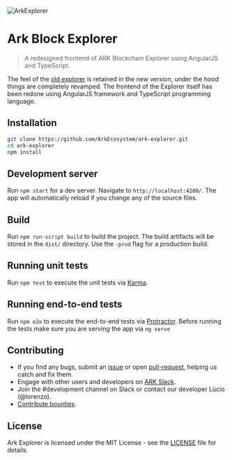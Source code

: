 ![ArkExplorer](https://i.imgur.com/JpkIhYH.png)

# Ark Block Explorer

> A redesigned frontend of ARK Blockchain Explorer using AngularJS and TypeScript.

The feel of the [old explorer](https://github.com/ArkEcosystem/old-ark-explorer) is retained in the new version, under the hood things are completely revamped. The frontend of the Explorer itself has been redone using AngularJS framework and TypeScript programming language.

## Installation

```bash
git clone https://github.com/ArkEcosystem/ark-explorer.git
cd ark-explorer
npm install
```

## Development server

Run `npm start` for a dev server. Navigate to `http://localhost:4200/`. The app will automatically reload if you change any of the source files.

## Build

Run `npm run-script build` to build the project. The build artifacts will be stored in the `dist/` directory. Use the `-prod` flag for a production build.

## Running unit tests

Run `npm test` to execute the unit tests via [Karma](https://karma-runner.github.io).

## Running end-to-end tests

Run `npm e2e` to execute the end-to-end tests via [Protractor](http://www.protractortest.org/).
Before running the tests make sure you are serving the app via `ng serve`

## Contributing

* If you find any bugs, submit an [issue](../../issues) or open [pull-request](../../pulls), helping us catch and fix them.
* Engage with other users and developers on [ARK Slack](https://ark.io/slack/).
* Join the #development channel on Slack or contact our developer Lúcio (@lorenzo).
* [Contribute bounties](./CONTRIBUTING.md).

## License

Ark Explorer is licensed under the MIT License - see the [LICENSE](./LICENSE) file for details.
